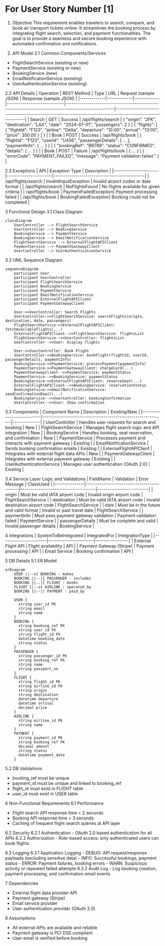 # For User Story Number [1]
1. Objective
This requirement enables travelers to search, compare, and book air transport tickets online. It streamlines the booking process by integrating flight search, selection, and payment functionalities. The goal is to provide a seamless and secure booking experience with automated confirmation and notifications.

2. API Model
  2.1 Common Components/Services
  - FlightSearchService (existing or new)
  - PaymentService (existing or new)
  - BookingService (new)
  - EmailNotificationService (existing)
  - UserAuthenticationService (existing)

  2.2 API Details
| Operation   | REST Method | Type        | URL                         | Request (sample JSON)                                                                                 | Response (sample JSON)                                                                                       |
|-------------|-------------|-------------|-----------------------------|------------------------------------------------------------------------------------------------------|--------------------------------------------------------------------------------------------------------------|
| Search      | GET         | Success     | /api/flights/search         | { "origin": "JFK", "destination": "LAX", "date": "2024-07-01", "passengers": 2 }           | { "flights": [ { "flightId": "F123", "airline": "Delta", "departure": "10:00", "arrival": "13:00", "price": 350.00 } ] } |
| Book        | POST        | Success     | /api/flights/book           | { "flightId": "F123", "userId": "U456", "passengerDetails": [ ... ], "paymentInfo": { ... } } | { "bookingRef": "BR789", "status": "CONFIRMED", "details": { ... } }                                 |
| Book        | POST        | Failure     | /api/flights/book           | { ... }                                                                                              | { "errorCode": "PAYMENT_FAILED", "message": "Payment validation failed." }                              |

  2.3 Exceptions
| API                   | Exception Type         | Description                                  |
|-----------------------|-----------------------|----------------------------------------------|
| /api/flights/search   | InvalidInputException | Invalid airport codes or date format         |
| /api/flights/search   | NoFlightsFound        | No flights available for given criteria      |
| /api/flights/book     | PaymentFailedException| Payment processing failed                    |
| /api/flights/book     | BookingFailedException| Booking could not be completed               |

3 Functional Design
  3.1 Class Diagram
```mermaid
classDiagram
    UserController --> FlightSearchService
    UserController --> BookingService
    BookingService --> PaymentService
    BookingService --> EmailNotificationService
    FlightSearchService --> ExternalFlightAPIClient
    PaymentService --> PaymentGatewayClient
    UserController --> UserAuthenticationService
```

  3.2 UML Sequence Diagram
```mermaid
sequenceDiagram
    participant User
    participant UserController
    participant FlightSearchService
    participant BookingService
    participant PaymentService
    participant EmailNotificationService
    participant ExternalFlightAPIClient
    participant PaymentGatewayClient

    User->>UserController: Search Flights
    UserController->>FlightSearchService: searchFlights(origin, destination, date, passengers)
    FlightSearchService->>ExternalFlightAPIClient: fetchAvailableFlights(...)
    ExternalFlightAPIClient-->>FlightSearchService: flightsList
    FlightSearchService-->>UserController: flightsList
    UserController-->>User: Display flights

    User->>UserController: Book Flight
    UserController->>BookingService: bookFlight(flightId, userId, passengerDetails, paymentInfo)
    BookingService->>PaymentService: processPayment(paymentInfo)
    PaymentService->>PaymentGatewayClient: chargeCard(...)
    PaymentGatewayClient-->>PaymentService: paymentStatus
    PaymentService-->>BookingService: paymentStatus
    BookingService->>ExternalFlightAPIClient: reserveSeat(...)
    ExternalFlightAPIClient-->>BookingService: reservationStatus
    BookingService->>EmailNotificationService: sendConfirmationEmail(...)
    BookingService-->>UserController: bookingConfirmation
    UserController-->>User: Show confirmation
```

  3.3 Components
| Component Name             | Description                                                  | Existing/New |
|---------------------------|--------------------------------------------------------------|--------------|
| UserController            | Handles user requests for search and booking                 | New          |
| FlightSearchService       | Manages flight search logic and API integration              | New          |
| BookingService            | Handles booking, seat reservation, and confirmation          | New          |
| PaymentService            | Processes payment and interacts with payment gateway         | Existing     |
| EmailNotificationService  | Sends booking confirmation emails                            | Existing     |
| ExternalFlightAPIClient   | Integrates with external flight data APIs                    | New          |
| PaymentGatewayClient      | Integrates with external payment gateway                     | Existing     |
| UserAuthenticationService | Manages user authentication (OAuth 2.0)                     | Existing     |

  3.4 Service Layer Logic and Validations
| FieldName      | Validation                                 | Error Message                        | ClassUsed                |
|---------------|--------------------------------------------|--------------------------------------|--------------------------|
| origin        | Must be valid IATA airport code             | Invalid origin airport code          | FlightSearchService      |
| destination   | Must be valid IATA airport code             | Invalid destination airport code     | FlightSearchService      |
| date          | Must be in the future and valid format      | Invalid or past travel date          | FlightSearchService      |
| paymentInfo   | Must pass payment gateway validation        | Payment validation failed            | PaymentService           |
| passengerDetails | Must be complete and valid               | Invalid passenger details            | BookingService           |

4 Integrations
| SystemToBeIntegrated   | IntegratedFor         | IntegrationType |
|-----------------------|-----------------------|-----------------|
| External Flight API   | Flight availability   | API             |
| Payment Gateway (Stripe) | Payment processing | API             |
| Email Service         | Booking confirmation  | API             |

5 DB Details
  5.1 ER Model
```mermaid
erDiagram
    USER ||--o{ BOOKING : makes
    BOOKING ||--|{ PASSENGER : includes
    BOOKING }|..|{ FLIGHT : books
    FLIGHT ||--o{ AIRLINE : operated_by
    BOOKING }|--|| PAYMENT : paid_by

    USER {
      string user_id PK
      string email
      string name
    }
    BOOKING {
      string booking_ref PK
      string user_id FK
      string flight_id FK
      datetime booking_date
      string status
    }
    PASSENGER {
      string passenger_id PK
      string booking_ref FK
      string name
      string passport_no
    }
    FLIGHT {
      string flight_id PK
      string airline_id FK
      string origin
      string destination
      datetime departure
      datetime arrival
      decimal price
    }
    AIRLINE {
      string airline_id PK
      string name
    }
    PAYMENT {
      string payment_id PK
      string booking_ref FK
      decimal amount
      string status
      datetime payment_date
    }
```

  5.2 DB Validations
- booking_ref must be unique
- payment_id must be unique and linked to booking_ref
- flight_id must exist in FLIGHT table
- user_id must exist in USER table

6 Non-Functional Requirements
  6.1 Performance
  - Flight search API response time < 2 seconds
  - Booking API response time < 3 seconds
  - Caching of frequent flight search queries at API layer

  6.2 Security
    6.2.1 Authentication
    - OAuth 2.0 based authentication for all APIs
    6.2.2 Authorization
    - Role-based access: only authenticated users can book flights

  6.3 Logging
    6.3.1 Application Logging
    - DEBUG: API request/response payloads (excluding sensitive data)
    - INFO: Successful bookings, payment status
    - ERROR: Payment failures, booking errors
    - WARN: Suspicious activity or repeated failed attempts
    6.3.2 Audit Log
    - Log booking creation, payment processing, and confirmation email events

7 Dependencies
- External flight data provider API
- Payment gateway (Stripe)
- Email service provider
- User authentication provider (OAuth 2.0)

8 Assumptions
- All external APIs are available and reliable
- Payment gateway is PCI DSS compliant
- User email is verified before booking
